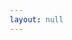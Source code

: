 ```yaml
---
layout: null
---
```


<html>
<head>
	<meta name="viewport" content="width=device-width, initial-scale=1">
	<style>
		* {box-sizing: border-box;}

		.container {
		  position: relative;
		  width: 100%;
		}

		.image {
		  display: block;
		  width: 100%;
		  height: 100%;
		}

		.overlay {
		  position: absolute; 
		  bottom: 0; 
		  background: rgb(0, 0, 0);
		  background: rgba(0, 0, 0, 0.5); /* Black see-through */
		  color: #f1f1f1; 
		  width: 100%;
		  transition: .5s ease;
		  opacity:0;
		  color: white;
		  font-size: 20px;
		  padding: 20px;
		  text-align: center;
		}

		.container:hover .overlay {
		  opacity: 1;
		}
	</style>
</head>
<body>
	<div class="container">
		<iframe class="image" width="100%" height="100%" src="https://www.youtube-nocookie.com/embed/TRgqtaYb4sU?si=qnPdzqwP_N2ReSDg&amp;controls=0" title="YouTube video player" frameborder="0" allow="accelerometer; autoplay; clipboard-write; encrypted-media; gyroscope; picture-in-picture; web-share" referrerpolicy="strict-origin-when-cross-origin" allowfullscreen></iframe>
		<div class="overlay">
			<p>Jarrod</p>
		</div>
	</div>
</body>
</html>